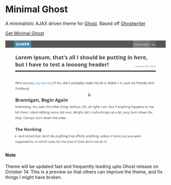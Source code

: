 # Minimal Ghost

A minimalistic AJAX driven theme for [Ghost](http://github.com/tryghost/ghost/). Based off [Ghostwriter](http://roryg.github.io/ghostwriter)

[Get Minimal Ghost](https://github.com/sumeshpremraj/minimal-ghost/archive/master.zip)

![Ghostwriter home page](https://github.com/sumeshpremraj/minimal-ghost/blob/master/screenshot.png?raw=true)

#### Note
Theme will be updated fast and frequently leading upto Ghost release on October 14. This is a preview so that others can improve the theme, and fix things I might have broken.